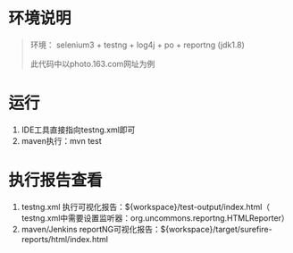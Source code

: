 # 环境说明
> 环境： selenium3 + testng + log4j + po + reportng (jdk1.8) 
>
> 此代码中以photo.163.com网址为例


# 运行
1. IDE工具直接指向testng.xml即可
2. maven执行：mvn test

# 执行报告查看
1. testng.xml 执行可视化报告：${workspace}/test-output/index.html（ testng.xml中需要设置监听器：org.uncommons.reportng.HTMLReporter）
2. maven/Jenkins reportNG可视化报告：${workspace}/target/surefire-reports/html/index.html


